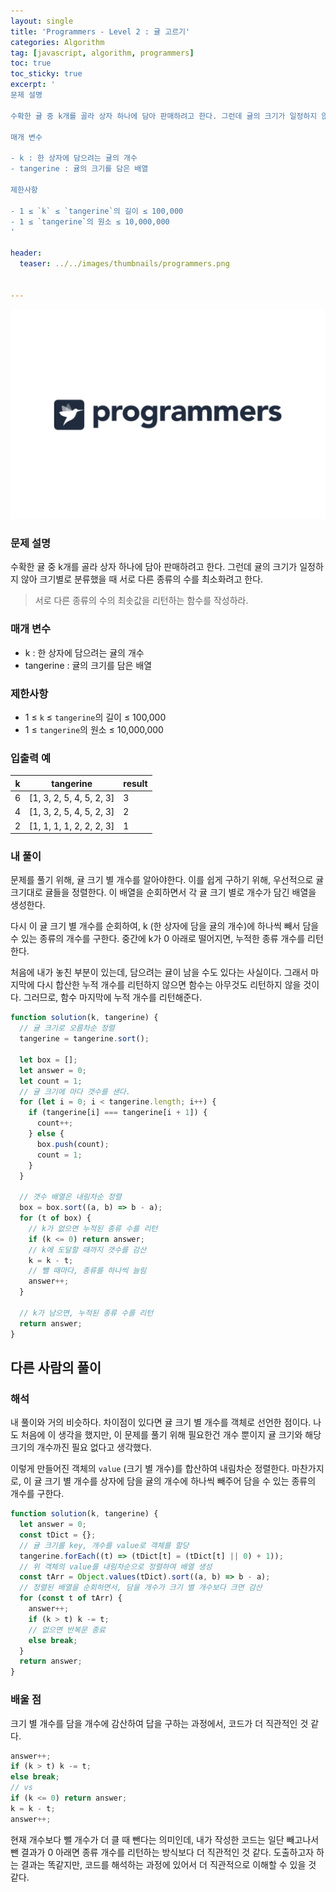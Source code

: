 ```yaml
---
layout: single
title: 'Programmers - Level 2 : 귤 고르기'
categories: Algorithm
tag: [javascript, algorithm, programmers]
toc: true
toc_sticky: true
excerpt: '
문제 설명

수확한 귤 중 k개를 골라 상자 하나에 담아 판매하려고 한다. 그런데 귤의 크기가 일정하지 않아 크기별로 분류했을 때 서로 다른 종류의 수를 최소화려고 한다.

매개 변수

- k : 한 상자에 담으려는 귤의 개수
- tangerine : 귤의 크기를 담은 배열

제한사항

- 1 ≤ `k` ≤ `tangerine`의 길이 ≤ 100,000
- 1 ≤ `tangerine`의 원소 ≤ 10,000,000
'

header:
  teaser: ../../images/thumbnails/programmers.png


---
```


![프로그래머스.png](../../images/thumbnails/programmers.png)

### 문제 설명

수확한 귤 중 k개를 골라 상자 하나에 담아 판매하려고 한다. 그런데 귤의 크기가 일정하지 않아 크기별로 분류했을 때 서로 다른 종류의 수를 최소화려고 한다.

> 서로 다른 종류의 수의 최솟값을 리턴하는 함수를 작성하라.

### 매개 변수

- k : 한 상자에 담으려는 귤의 개수
- tangerine : 귤의 크기를 담은 배열

### 제한사항

- 1 ≤ `k` ≤ `tangerine`의 길이 ≤ 100,000
- 1 ≤ `tangerine`의 원소 ≤ 10,000,000

### 입출력 예

| k   | tangerine                | result |
| --- | ------------------------ | ------ |
| 6   | [1, 3, 2, 5, 4, 5, 2, 3] | 3      |
| 4   | [1, 3, 2, 5, 4, 5, 2, 3] | 2      |
| 2   | [1, 1, 1, 1, 2, 2, 2, 3] | 1      |

### 내 풀이

문제를 풀기 위해, 귤 크기 별 개수를 알아야한다. 이를 쉽게 구하기 위해, 우선적으로 귤 크기대로 귤들을 정렬한다. 이 배열을 순회하면서 각 귤 크기 별로 개수가 담긴 배열을 생성한다.

다시 이 귤 크기 별 개수를 순회하여, k (한 상자에 담을 귤의 개수)에 하나씩 빼서 담을 수 있는 종류의 개수를 구한다. 중간에 k가 0 아래로 떨어지면, 누적한 종류 개수를 리턴한다.

처음에 내가 놓친 부분이 있는데, 담으려는 귤이 남을 수도 있다는 사실이다. 그래서 마지막에 다시 합산한 누적 개수를 리턴하지 않으면 함수는 아무것도 리턴하지 않을 것이다. 그러므로, 함수 마지막에 누적 개수를 리턴해준다.

```jsx
function solution(k, tangerine) {
  // 귤 크기로 오름차순 정렬
  tangerine = tangerine.sort();

  let box = [];
  let answer = 0;
  let count = 1;
  // 귤 크기에 마다 갯수를 샌다.
  for (let i = 0; i < tangerine.length; i++) {
    if (tangerine[i] === tangerine[i + 1]) {
      count++;
    } else {
      box.push(count);
      count = 1;
    }
  }

  // 갯수 배열은 내림차순 정렬
  box = box.sort((a, b) => b - a);
  for (t of box) {
    // k가 없으면 누적된 종류 수를 리턴
    if (k <= 0) return answer;
    // k에 도달할 때까지 갯수를 감산
    k = k - t;
    // 뺄 때마다, 종류를 하나씩 늘림
    answer++;
  }

  // k가 남으면, 누적된 종류 수를 리턴
  return answer;
}
```

## 다른 사람의 풀이

### 해석

내 풀이와 거의 비슷하다. 차이점이 있다면 귤 크기 별 개수를 객체로 선언한 점이다. 나도 처음에 이 생각을 했지만, 이 문제를 풀기 위해 필요한건 개수 뿐이지 귤 크기와 해당 크기의 개수까진 필요 없다고 생각했다.

이렇게 만들어진 객체의 `value` (크기 별 개수)를 합산하여 내림차순 정렬한다. 마찬가지로, 이 귤 크기 별 개수를 상자에 담을 귤의 개수에 하나씩 빼주어 담을 수 있는 종류의 개수를 구한다.

```jsx
function solution(k, tangerine) {
  let answer = 0;
  const tDict = {};
  // 귤 크기를 key, 개수를 value로 객체를 할당
  tangerine.forEach((t) => (tDict[t] = (tDict[t] || 0) + 1));
  // 위 객체의 value를 내림차순으로 정렬하여 배열 생성
  const tArr = Object.values(tDict).sort((a, b) => b - a);
  // 정렬된 배열을 순회하면서, 담을 개수가 크기 별 개수보다 크면 감산
  for (const t of tArr) {
    answer++;
    if (k > t) k -= t;
    // 없으면 반복문 종료
    else break;
  }
  return answer;
}
```

### 배울 점

크기 별 개수를 담을 개수에 감산하여 답을 구하는 과정에서, 코드가 더 직관적인 것 같다.

```jsx
answer++;
if (k > t) k -= t;
else break;
// vs
if (k <= 0) return answer;
k = k - t;
answer++;
```

현재 개수보다 뺄 개수가 더 클 때 뺀다는 의미인데, 내가 작성한 코드는 일단 빼고나서 뺀 결과가 0 아래면 종류 개수를 리턴하는 방식보다 더 직관적인 것 같다. 도출하고자 하는 결과는 똑같지만, 코드를 해석하는 과정에 있어서 더 직관적으로 이해할 수 있을 것 같다.
